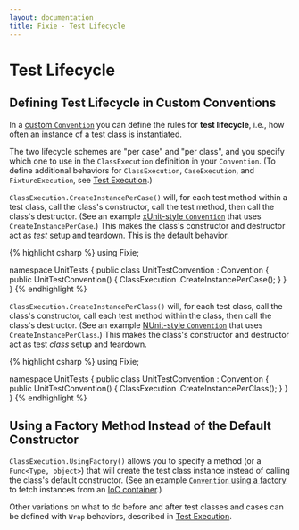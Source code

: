 ```yaml
---
layout: documentation
title: Fixie - Test Lifecycle
---
```

# Test Lifecycle

## Defining Test Lifecycle in Custom Conventions

In a [custom `Convention`](../custom-conventions) you can define the rules for **test lifecycle**, i.e., how often an instance of a test class is instantiated.

The two lifecycle schemes are "per case" and "per class", and you specify which one to use in the `ClassExecution` definition in your `Convention`. (To define additional behaviors for `ClassExecution`, `CaseExecution`, and `FixtureExecution`, see [Test Execution](../test-execution).)

`ClassExecution.CreateInstancePerCase()` will, for each test method within a test class, call the class's constructor, call the test method, then call the class's destructor. (See an example [xUnit-style `Convention`](https://github.com/fixie/fixie/blob/master/src/Fixie.Samples/xUnitStyle/CustomConvention.cs) that uses `CreateInstancePerCase`.) This makes the class's constructor and destructor act as *test* setup and teardown. This is the default behavior.

{% highlight csharp %}
using Fixie;

namespace UnitTests
{
    public class UnitTestConvention : Convention
    {
        public UnitTestConvention()
        {
            ClassExecution
                .CreateInstancePerCase();
        }
    }
}
{% endhighlight %}

`ClassExecution.CreateInstancePerClass()` will, for each test class, call the class's constructor, call each test method within the class, then call the class's destructor. (See an example [NUnit-style `Convention`](https://github.com/fixie/fixie/blob/master/src/Fixie.Samples/NUnitStyle/CustomConvention.cs) that uses `CreateInstancePerClass`.) This makes the class's constructor and destructor act as test *class* setup and teardown.

{% highlight csharp %}
using Fixie;

namespace UnitTests
{
    public class UnitTestConvention : Convention
    {
        public UnitTestConvention()
        {
            ClassExecution
                .CreateInstancePerClass();
        }
    }
}
{% endhighlight %}

## Using a Factory Method Instead of the Default Constructor

`ClassExecution.UsingFactory()` allows you to specify a method (or a `Func<Type, object>`) that will create the test class instance instead of calling the class's default constructor. (See an example [`Convention` using a factory](https://github.com/fixie/fixie/blob/master/src/Fixie.Samples/IoC/CustomConvention.cs) to fetch instances from an [IoC container](http://www.martinfowler.com/articles/injection.html).)

Other variations on what to do before and after test classes and cases can be defined with `Wrap` behaviors, described in [Test Execution](../test-execution).